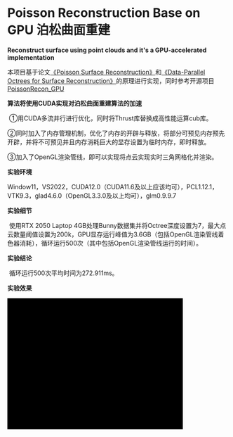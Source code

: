# Poisson Reconstruction Base on GPU 泊松曲面重建
**Reconstruct surface using point clouds and it's a GPU-accelerated implementation**

本项目基于论文[《Poisson Surface Reconstruction》](https://hhoppe.com/poissonrecon.pdf)和[《Data-Parallel Octrees for Surface Reconstruction》](https://ieeexplore.ieee.org/stamp/stamp.jsp?tp=&arnumber=5473223)的原理进行实现，同时参考开源项目[PoissonRecon_GPU](https://github.com/DavidXu-JJ/PoissonRecon_GPU)

**算法将使用CUDA实现对泊松曲面重建算法的加速**

​	①用CUDA多流并行进行优化，同时将Thrust库替换成高性能运算cub库。

​	②同时加入了内存管理机制，优化了内存的开辟与释放，将部分可预见内存预先开辟，并将不可预见并且内存消耗巨大的显存设置为临时内存，即时释放。

​	③加入了OpenGL渲染管线，即可以实现将点云实现实时三角网格化并渲染。

**实验环境**

​	Window11，VS2022，CUDA12.0（CUDA11.6及以上应该均可），PCL1.12.1，VTK9.3，glad4.6.0（OpenGL3.3.0及以上均可），glm0.9.9.7

**实验细节**

​	使用RTX 2050 Laptop 4GB处理Bunny数据集并将Octree深度设置为7，最大点云数量阈值设置为200k，GPU显存运行峰值为3.6GB（包括OpenGL渲染管线着色器消耗），循环运行500次（其中包括OpenGL渲染管线运行的时间）。

**实验结论**

​	循环运行500次平均时间为272.911ms。

**实验效果**

![](OutputResult/FinalResult.gif)
